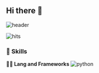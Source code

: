 ## Hi there 👋
![header](https://capsule-render.vercel.app/api?type=waving&color=auto&height=360&text=Hello+World%21&fontSize=70&fontAlign=50&fontAlignY=50&desc=hello+it%27s+me&descSize=20&descAlign=50&descAlignY=60)

![hits](https://hits.seeyoufarm.com/api/count/incr/badge.svg?url=https%3A%2F%2Fgithub.com%2Fsssyyysss109&edge_flat=false&title=hits)


### 🦾 Skills
**🧑‍💻 Lang and Frameworks**
![python](https://img.shields.io/badge/python-3776AB.svg?&style=for-the-badge&logo=python&logoColor=white) 



